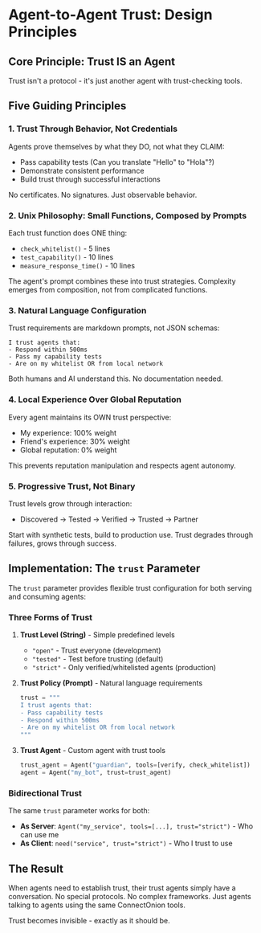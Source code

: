# Agent-to-Agent Trust: Design Principles

## Core Principle: Trust IS an Agent

Trust isn't a protocol - it's just another agent with trust-checking tools.

## Five Guiding Principles

### 1. Trust Through Behavior, Not Credentials

Agents prove themselves by what they DO, not what they CLAIM:
- Pass capability tests (Can you translate "Hello" to "Hola"?)
- Demonstrate consistent performance
- Build trust through successful interactions

No certificates. No signatures. Just observable behavior.

### 2. Unix Philosophy: Small Functions, Composed by Prompts

Each trust function does ONE thing:
- `check_whitelist()` - 5 lines
- `test_capability()` - 10 lines  
- `measure_response_time()` - 10 lines

The agent's prompt combines these into trust strategies. Complexity emerges from composition, not from complicated functions.

### 3. Natural Language Configuration

Trust requirements are markdown prompts, not JSON schemas:

```
I trust agents that:
- Respond within 500ms
- Pass my capability tests
- Are on my whitelist OR from local network
```

Both humans and AI understand this. No documentation needed.

### 4. Local Experience Over Global Reputation

Every agent maintains its OWN trust perspective:
- My experience: 100% weight
- Friend's experience: 30% weight
- Global reputation: 0% weight

This prevents reputation manipulation and respects agent autonomy.

### 5. Progressive Trust, Not Binary

Trust levels grow through interaction:
- Discovered → Tested → Verified → Trusted → Partner

Start with synthetic tests, build to production use. Trust degrades through failures, grows through success.

## Implementation: The `trust` Parameter

The `trust` parameter provides flexible trust configuration for both serving and consuming agents:

### Three Forms of Trust

1. **Trust Level (String)** - Simple predefined levels
   - `"open"` - Trust everyone (development)
   - `"tested"` - Test before trusting (default)
   - `"strict"` - Only verified/whitelisted agents (production)

2. **Trust Policy (Prompt)** - Natural language requirements
   ```python
   trust = """
   I trust agents that:
   - Pass capability tests
   - Respond within 500ms
   - Are on my whitelist OR from local network
   """
   ```

3. **Trust Agent** - Custom agent with trust tools
   ```python
   trust_agent = Agent("guardian", tools=[verify, check_whitelist])
   agent = Agent("my_bot", trust=trust_agent)
   ```

### Bidirectional Trust

The same `trust` parameter works for both:
- **As Server**: `Agent("my_service", tools=[...], trust="strict")` - Who can use me
- **As Client**: `need("service", trust="strict")` - Who I trust to use

## The Result

When agents need to establish trust, their trust agents simply have a conversation. No special protocols. No complex frameworks. Just agents talking to agents using the same ConnectOnion tools.

Trust becomes invisible - exactly as it should be.